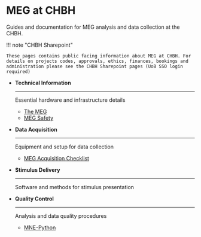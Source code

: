 # MEG at CHBH

Guides and documentation for MEG analysis and data collection at the CHBH.

!!! note "CHBH Sharepoint"

    These pages contains public facing information about MEG at CHBH. For details on projects codes, approvals, ethics, finances, bookings and administration please see the CHBH Sharepoint pages (UoB SSO login required)


<div class="grid cards" markdown>

-   **Technical Information**

    ---

    Essential hardware and infrastructure details

    - [The MEG](hardware/meg.md)
    - [MEG Safety](hardware/safety.md)

-   **Data Acquisition**

    ---

    Equipment and setup for data collection

    - [MEG Acquisition Checklist](acquisition/meg-acquisition-checklist.md)

-   **Stimulus Delivery**

    ---

    Software and methods for stimulus presentation


-   **Quality Control**

    ---

    Analysis and data quality procedures

    - [MNE-Python](analysis/mne.md)

</div>